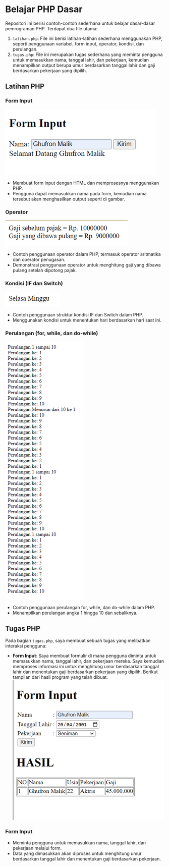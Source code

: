 # Belajar PHP Dasar

Repositori ini berisi contoh-contoh sederhana untuk belajar dasar-dasar pemrograman PHP. Terdapat dua file utama:

1. `latihan.php`: File ini berisi latihan-latihan sederhana menggunakan PHP, seperti penggunaan variabel, form input, operator, kondisi, dan perulangan.
2. `tugas.php`: File ini merupakan tugas sederhana yang meminta pengguna untuk memasukkan nama, tanggal lahir, dan pekerjaan, kemudian menampilkan output berupa umur berdasarkan tanggal lahir dan gaji berdasarkan pekerjaan yang dipilih.

## Latihan PHP


### Form Input

![Form Input](./image/latihan.png)

- Membuat form input dengan HTML dan memprosesnya menggunakan PHP.
- Pengguna dapat memasukkan nama pada form, kemudian nama tersebut akan menghasilkan output seperti di gambar.

### Operator

![Operator](./image/operator.png)

- Contoh penggunaan operator dalam PHP, termasuk operator aritmatika dan operator penugasan.
- Demonstrasi penggunaan operator untuk menghitung gaji yang dibawa pulang setelah dipotong pajak.

### Kondisi (IF dan Switch)

![Kondisi](./image/If-Switch.png)

- Contoh penggunaan struktur kondisi IF dan Switch dalam PHP.
- Menggunakan kondisi untuk menentukan hari berdasarkan hari saat ini.

### Perulangan (for, while, dan do-while)

![Perulangan](./image/For,While,Do-While.png)

- Contoh penggunaan perulangan for, while, dan do-while dalam PHP.
- Menampilkan perulangan angka 1 hingga 10 dan sebaliknya.

## Tugas PHP

Pada bagian `tugas.php`, saya membuat sebuah tugas yang melibatkan interaksi pengguna:

- **Form Input**: Saya membuat formulir di mana pengguna diminta untuk memasukkan nama, tanggal lahir, dan pekerjaan mereka. Saya kemudian memproses informasi ini untuk menghitung umur berdasarkan tanggal lahir dan menentukan gaji berdasarkan pekerjaan yang dipilih. Berikut tampilan dari hasil program yang telah dibuat.
![Tugas PHP](./image/tugas.png)

### Form Input

- Meminta pengguna untuk memasukkan nama, tanggal lahir, dan pekerjaan melalui form.
- Data yang dimasukkan akan diproses untuk menghitung umur berdasarkan tanggal lahir dan menentukan gaji berdasarkan pekerjaan.
